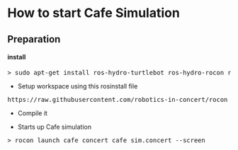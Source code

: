 
# How to start Cafe Simulation

## Preparation

#### install

<pre>
> sudo apt-get install ros-hydro-turtlebot ros-hydro-rocon ros-hydro-unique-identifier ros-hydro-bondpy ros-hydro-ar-track-alvar ros-hydro-kobuki-soft
</pre>

- Setup workspace using this rosinstall file

<pre>
https://raw.githubusercontent.com/robotics-in-concert/rocon_demos/cafe_concert/cafe_concert/rosinstalls/concert_master.rosinstall
</pre>

- Compile it

- Starts up Cafe simulation

<pre>
> rocon_launch cafe_concert cafe_sim.concert --screen
</pre>


